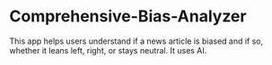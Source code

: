 # Comprehensive-Bias-Analyzer
This app helps users understand if a news article is biased and if so, whether it leans left, right, or stays neutral. It uses AI.
